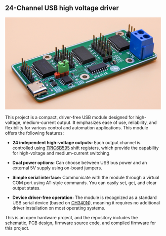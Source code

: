 ## 24-Channel USB high voltage driver

![Prototype build of the 24-channel USB high voltage driver.](https://raw.githubusercontent.com/dilshan/24ch-usb-high-voltage-driver/refs/heads/main/resources/24ch-relay-driver.jpg)

This project is a compact, driver-free USB module designed for high-voltage, medium-current output. It emphasizes ease of use, reliability, and flexibility for various control and automation applications. This module offers the following features:

- **24 independent high-voltage outputs:** Each output channel is controlled using [TPIC6B595](https://www.ti.com/lit/ds/symlink/tpic6b595.pdf) shift registers, which provide the capability for high-voltage and medium-current switching.

- **Dual power options:** Can choose between USB bus power and an external 5V supply using on-board jumpers.

- **Simple serial interface:** Communicate with the module through a virtual COM port using AT-style commands. You can easily set, get, and clear output states.

- **Device driver-free operation:** The module is recognized as a standard USB serial device (based on [CH340N](https://aitendo3.sakura.ne.jp/aitendo_data/product_img/ic/inteface/CH340N/ch340n.pdf)), meaning it requires no additional driver installation on most operating systems.

This is an open hardware project, and the repository includes the schematic, PCB design, firmware source code, and compiled firmware for this project.
